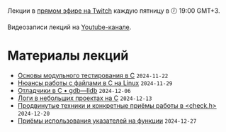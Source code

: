Лекции в [прямом эфире на Twitch](https://www.twitch.tv/olgampavlova) каждую пятницу в 🕖 19:00 GMT+3.

Видеозаписи лекций на [Youtube-канале](https://www.youtube.com/@olgapavlova).

# Материалы лекций

* [Основы модульного тестирования в C](unit_testing_base/) ```2024-11-22```
* [Нюансы работы с файлами в C на Linux](https://github.com/olgapavlova/lectures/tree/main/file_in_c_linux) ```2024-11-29```
* [Отладчики в С • gdb—lldb](https://github.com/olgapavlova/lectures/tree/main/gdb) ```2024-12-06```
* [Логи в небольших проектах на C](https://github.com/olgapavlova/lectures/tree/main/logs) ```2024-12-13```
* [Продвинутые техники и конкретные приёмы работы в <check.h>](https://github.com/olgapavlova/lectures/tree/main/checkplus) ```2024-12-20```
* [Приёмы использования указателей на функции](https://github.com/olgapavlova/lectures/blob/main/function_pointers/) ```2024-12-27```
